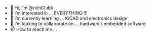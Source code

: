 - 👋 Hi, I’m @richClubb
- 👀 I’m interested in ... EVERYTHING!!!!
- 🌱 I’m currently learning ... KiCAD and electronics design
- 💞️ I’m looking to collaborate on ... hardware / embedded software
- 📫 How to reach me ... 
